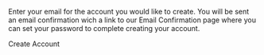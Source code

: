 
<webui-page-segment elevation="10">

Enter your email for the account you would like to create. You will be sent an email confirmation wich a link to our Email Confirmation page where you can set your password to complete creating your account.

</webui-page-segment>

<webui-input-text theme="primary" name="email" label="Email" data-subscribe="page-user-email" data-trigger="page-user-email" autofocus></webui-input-text>

<webui-flex justify="end" align="center" class="pa-3">
    <webui-button type="submit" theme="primary" start-icon="arrow-side-into-square|has-shadow:true|rotate:180">Create Account</webui-button>
</webui-flex>
